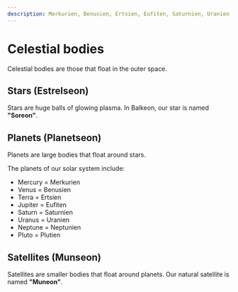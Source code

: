 ```yaml
---
description: Merkurien, Benusien, Ertsien, Eufiten, Saturnien, Uranien, Neptunien, Plutien.
---
```


# Celestial bodies
Celestial bodies are those that float in the outer space.

## Stars (Estrelseon)
Stars are huge balls of glowing plasma. In Balkeon, our star is named **"Soreon"**.

## Planets (Planetseon)
Planets are large bodies that float around stars.

The planets of our solar system include:
- Mercury = Merkurien
- Venus = Benusien
- Terra = Ertsien
- Jupiter = Eufiten
- Saturn = Saturnien
- Uranus = Uranien
- Neptune = Neptunien
- Pluto = Plutien

## Satellites (Munseon)
Satellites are smaller bodies that float around planets. Our natural satellite is named **"Muneon"**.
